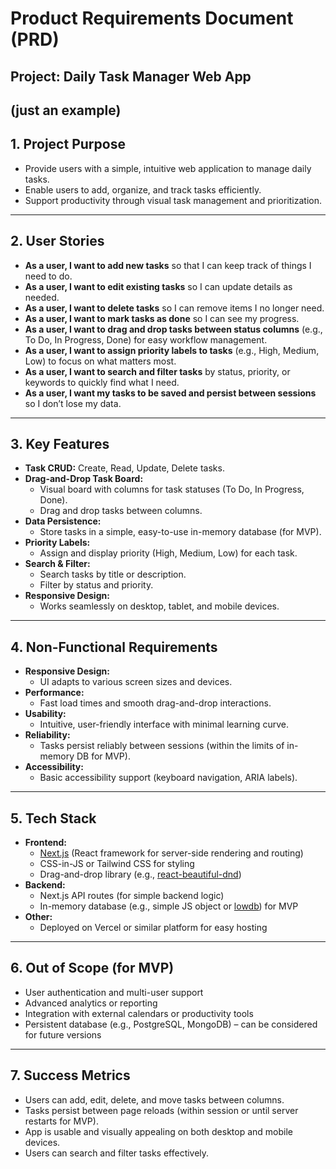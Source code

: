 # Product Requirements Document (PRD)

## Project: Daily Task Manager Web App
(just an example)
---

## 1. Project Purpose
- Provide users with a simple, intuitive web application to manage daily tasks.
- Enable users to add, organize, and track tasks efficiently.
- Support productivity through visual task management and prioritization.

---

## 2. User Stories
- **As a user, I want to add new tasks** so that I can keep track of things I need to do.
- **As a user, I want to edit existing tasks** so I can update details as needed.
- **As a user, I want to delete tasks** so I can remove items I no longer need.
- **As a user, I want to mark tasks as done** so I can see my progress.
- **As a user, I want to drag and drop tasks between status columns** (e.g., To Do, In Progress, Done) for easy workflow management.
- **As a user, I want to assign priority labels to tasks** (e.g., High, Medium, Low) to focus on what matters most.
- **As a user, I want to search and filter tasks** by status, priority, or keywords to quickly find what I need.
- **As a user, I want my tasks to be saved and persist between sessions** so I don’t lose my data.

---

## 3. Key Features
- **Task CRUD:** Create, Read, Update, Delete tasks.
- **Drag-and-Drop Task Board:**
  - Visual board with columns for task statuses (To Do, In Progress, Done).
  - Drag and drop tasks between columns.
- **Data Persistence:**
  - Store tasks in a simple, easy-to-use in-memory database (for MVP).
- **Priority Labels:**
  - Assign and display priority (High, Medium, Low) for each task.
- **Search & Filter:**
  - Search tasks by title or description.
  - Filter by status and priority.
- **Responsive Design:**
  - Works seamlessly on desktop, tablet, and mobile devices.

---

## 4. Non-Functional Requirements
- **Responsive Design:**
  - UI adapts to various screen sizes and devices.
- **Performance:**
  - Fast load times and smooth drag-and-drop interactions.
- **Usability:**
  - Intuitive, user-friendly interface with minimal learning curve.
- **Reliability:**
  - Tasks persist reliably between sessions (within the limits of in-memory DB for MVP).
- **Accessibility:**
  - Basic accessibility support (keyboard navigation, ARIA labels).

---

## 5. Tech Stack
- **Frontend:**
  - [Next.js](https://nextjs.org/) (React framework for server-side rendering and routing)
  - CSS-in-JS or Tailwind CSS for styling
  - Drag-and-drop library (e.g., [react-beautiful-dnd](https://github.com/atlassian/react-beautiful-dnd))
- **Backend:**
  - Next.js API routes (for simple backend logic)
  - In-memory database (e.g., simple JS object or [lowdb](https://github.com/typicode/lowdb)) for MVP
- **Other:**
  - Deployed on Vercel or similar platform for easy hosting

---

## 6. Out of Scope (for MVP)
- User authentication and multi-user support
- Advanced analytics or reporting
- Integration with external calendars or productivity tools
- Persistent database (e.g., PostgreSQL, MongoDB) – can be considered for future versions

---

## 7. Success Metrics
- Users can add, edit, delete, and move tasks between columns.
- Tasks persist between page reloads (within session or until server restarts for MVP).
- App is usable and visually appealing on both desktop and mobile devices.
- Users can search and filter tasks effectively. 